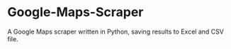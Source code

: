 # Google-Maps-Scraper
A Google Maps scraper written in Python, saving results to Excel and CSV file. 
